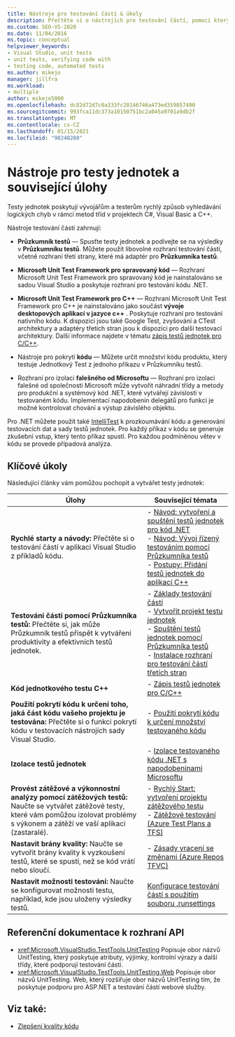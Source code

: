 ```yaml
---
title: Nástroje pro testování částí & úkoly
description: Přečtěte si o nástrojích pro testování částí, pomocí kterých můžete vývojářům a testerům poskytnout rychlý způsob vyhledávání logických chyb v kódu.
ms.custom: SEO-VS-2020
ms.date: 11/04/2016
ms.topic: conceptual
helpviewer_keywords:
- Visual Studio, unit tests
- unit tests, verifying code with
- testing code, automated tests
ms.author: mikejo
manager: jillfra
ms.workload:
- multiple
author: mikejo5000
ms.openlocfilehash: dc82d72d7c0a333fc28146746a473ed359857490
ms.sourcegitcommit: 993fca11dc373a10150751bc2a045a9701a9db2f
ms.translationtype: MT
ms.contentlocale: cs-CZ
ms.lasthandoff: 01/15/2021
ms.locfileid: "98240280"
---
```

# <a name="unit-test-tools-and-tasks"></a>Nástroje pro testy jednotek a související úlohy

Testy jednotek poskytují vývojářům a testerům rychlý způsob vyhledávání logických chyb v rámci metod tříd v projektech C#, Visual Basic a C++.

Nástroje testování částí zahrnují:

* **Průzkumník testů** &mdash; Spusťte testy jednotek a podívejte se na výsledky v **Průzkumníku testů**. Můžete použít libovolné rozhraní testování částí, včetně rozhraní třetí strany, které má adaptér pro **Průzkumníka testů**.

* **Microsoft Unit Test Framework pro spravovaný kód** &mdash; Rozhraní Microsoft Unit Test Framework pro spravovaný kód je nainstalováno se sadou Visual Studio a poskytuje rozhraní pro testování kódu .NET.

* **Microsoft Unit Test Framework pro C++** &mdash; Rozhraní Microsoft Unit Test Framework pro C++ je nainstalováno jako součást **vývoje desktopových aplikací v jazyce c++** . Poskytuje rozhraní pro testování nativního kódu. K dispozici jsou také Google Test, zvyšování a CTest architektury a adaptéry třetích stran jsou k dispozici pro další testovací architektury. Další informace najdete v tématu [zápis testů jednotek pro C/C++](../test/writing-unit-tests-for-c-cpp.md).

* Nástroje pro pokrytí **kódu** &mdash; Můžete určit množství kódu produktu, který testuje Jednotkový Test z jednoho příkazu v Průzkumníku testů.

* Rozhraní pro izolaci **falešného od Microsoftu** &mdash; Rozhraní pro izolaci falešné od společnosti Microsoft může vytvořit náhradní třídy a metody pro produkční a systémový kód .NET, které vytvářejí závislosti v testovaném kódu. Implementací napodobenin delegátů pro funkci je možné kontrolovat chování a výstup závislého objektu.

Pro .NET můžete použít také [IntelliTest](../test/generate-unit-tests-for-your-code-with-intellitest.md) k prozkoumávání kódu a generování testovacích dat a sady testů jednotek. Pro každý příkaz v kódu se generuje zkušební vstup, který tento příkaz spustí.  Pro každou podmíněnou větev v kódu se provede případová analýza. 

## <a name="key-tasks"></a>Klíčové úkoly

Následující články vám pomůžou pochopit a vytvářet testy jednotek:

|Úlohy|Související témata|
|-|-----------------------|
|**Rychlé starty a návody:** Přečtěte si o testování částí v aplikaci Visual Studio z příkladů kódu.|- [Návod: vytvoření a spuštění testů jednotek pro kód .NET](../test/walkthrough-creating-and-running-unit-tests-for-managed-code.md)<br />- [Návod: Vývoj řízený testováním pomocí Průzkumníka testů](../test/quick-start-test-driven-development-with-test-explorer.md)<br />- [Postupy: Přidání testů jednotek do aplikací C++](../test/how-to-use-microsoft-test-framework-for-cpp.md)|
|**Testování částí pomocí Průzkumníka testů:** Přečtěte si, jak může Průzkumník testů přispět k vytváření produktivity a efektivních testů jednotek.|- [Základy testování částí](../test/unit-test-basics.md)<br />- [Vytvořit projekt testu jednotek](../test/create-a-unit-test-project.md)<br />- [Spuštění testů jednotek pomocí Průzkumníka testů](../test/run-unit-tests-with-test-explorer.md)<br />- [Instalace rozhraní pro testování částí třetích stran](../test/install-third-party-unit-test-frameworks.md)|
|**Kód jednotkového testu C++**|- [Zápis testů jednotek pro C/C++](../test/writing-unit-tests-for-c-cpp.md)|
|**Použití pokrytí kódu k určení toho, jaká část kódu vašeho projektu je testována:** Přečtěte si o funkci pokrytí kódu v testovacích nástrojích sady Visual Studio.|- [Použití pokrytí kódu k určení množství testovaného kódu](../test/using-code-coverage-to-determine-how-much-code-is-being-tested.md)|
|**Izolace testů jednotek**|- [Izolace testovaného kódu .NET s napodobeninami Microsoftu](../test/isolating-code-under-test-with-microsoft-fakes.md)|
|**Provést zátěžové a výkonnostní analýzy pomocí zátěžových testů:** Naučte se vytvářet zátěžové testy, které vám pomůžou izolovat problémy s výkonem a zátěží ve vaší aplikaci (zastaralé).|- [Rychlý Start: vytvoření projektu zátěžového testu](../test/quickstart-create-a-load-test-project.md)<br />- [Zátěžové testování (Azure Test Plans a TFS)](/azure/devops/test/load-test/index?view=vsts&preserve-view=true)|
|**Nastavit brány kvality:** Naučte se vytvořit brány kvality k vyzkoušení testů, které se spustí, než se kód vrátí nebo sloučí.|- [Zásady vracení se změnami (Azure Repos TFVC)](/azure/devops/repos/tfvc/add-check-policies?view=vsts&preserve-view=true)|
|**Nastavit možnosti testování:** Naučte se konfigurovat možnosti testu, například, kde jsou uloženy výsledky testů.|[Konfigurace testování částí s použitím souboru .runsettings](../test/configure-unit-tests-by-using-a-dot-runsettings-file.md)|

## <a name="api-reference-documentation"></a>Referenční dokumentace k rozhraní API

- <xref:Microsoft.VisualStudio.TestTools.UnitTesting> Popisuje obor názvů UnitTesting, který poskytuje atributy, výjimky, kontrolní výrazy a další třídy, které podporují testování částí.
- <xref:Microsoft.VisualStudio.TestTools.UnitTesting.Web> Popisuje obor názvů UnitTesting. Web, který rozšiřuje obor názvů UnitTesting tím, že poskytuje podporu pro ASP.NET a testování částí webové služby.

## <a name="see-also"></a>Viz také:

- [Zlepšení kvality kódu](../test/improve-code-quality.md)